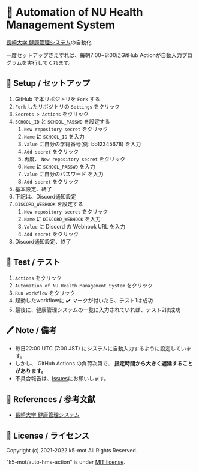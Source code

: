# 🤖 Automation of NU Health Management System

[長崎大学 健康管理システム](https://hms.hc.nagasaki-u.ac.jp/)の自動化

一度セットアップさえすれば、毎朝7:00~8:00にGitHub Actionが自動入力プログラムを実行してくれます。


## 🏯 Setup / セットアップ

1. GitHub で本リポジトリを `Fork` する
1. `Fork` したリポジトリの `Settings` をクリック
1. `Secrets > Actions` をクリック
1. `SCHOOL_ID` と `SCHOOL_PASSWD` を設定する
    1. `New repository secret` をクリック
    1. `Name` に `SCHOOL_ID` を入力
    1. `Value` に自分の学籍番号(例: bb12345678) を入力
    1. `Add secret` をクリック
    1. 再度、 `New repository secret` をクリック
    1. `Name` に `SCHOOL_PASSWD` を入力
    1. `Value` に自分のパスワード を入力
    1. `Add secret` をクリック
1. 基本設定、終了
1. 下記は、Discord通知設定
1. `DISCORD_WEBHOOK` を設定する
    1. `New repository secret` をクリック
    1. `Name` に `DISCORD_WEBHOOK` を入力
    1. `Value` に Discord の Webhook URL を入力
    1. `Add secret` をクリック
1. Discord通知設定、終了


## 👀 Test / テスト

1. `Actions` をクリック
1. `Automation of NU Health Management System` をクリック
1. `Run workflow` をクリック
1. 起動したworkflowに ✔️ マークが付いたら、テスト1は成功
1. 最後に、健康管理システムの一覧に入力されていれば、テスト2は成功


## 🖊️ Note / 備考

- 毎日22:00 UTC (7:00 JST) にシステムに自動入力するように設定しています。
- しかし、 GitHub Actions の負荷次第で、 **指定時間から大きく遅延することがあります。**
- 不具合報告は、[Issues](https://github.com/k5-mot/auto-hms-action/issues)にお願いします。


## 🔖 References / 参考文献

- [長崎大学 健康管理システム](https://hms.hc.nagasaki-u.ac.jp/)


## 🍋 License / ライセンス

Copyright (c) 2021-2022 k5-mot All Rights Reserved.

"k5-mot/auto-hms-action" is under [MIT license](https://en.wikipedia.org/wiki/MIT_License).

